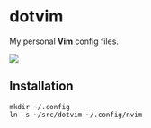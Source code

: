 # dotvim

My personal **Vim** config files.

![](https://media.giphy.com/media/3oKHWlMKdXgP26BNiE/giphy.gif)


## Installation

```
mkdir ~/.config
ln -s ~/src/dotvim ~/.config/nvim
```

